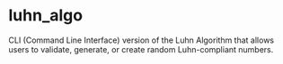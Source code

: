 # luhn_algo
CLI (Command Line Interface) version of the Luhn Algorithm that allows users to validate, generate, or create random Luhn-compliant numbers.
